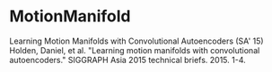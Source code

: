 # MotionManifold

Learning Motion Manifolds with Convolutional Autoencoders (SA' 15)
Holden, Daniel, et al. "Learning motion manifolds with convolutional autoencoders." SIGGRAPH Asia 2015 technical briefs. 2015. 1-4.

